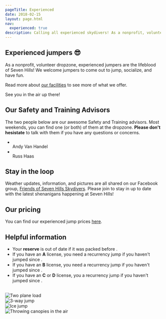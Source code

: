 ```yaml
---
pageTitle: Experienced
date: 2018-02-15
layout: page.html
nav:
  experienced: true
description: Calling all experienced skydivers! As a nonprofit, volunteer dropzone, experienced jumpers are the lifeblood of Seven Hills. We welcome jumpers to come out to jump, socialize, and have fun.
---
```


## Experienced jumpers 😎

As a nonprofit, volunteer dropzone, experienced jumpers are the lifeblood of Seven Hills! We welcome jumpers to come out to jump, socialize, and have fun.

Read more about [our facilities](../our-facilities) to see more of what we offer.

See you in the air up there!

## Our Safety and Training Advisors

The two people below are our awesome Safety and Training advisors. Most weekends, you can find one (or both) of them at the dropzone. __Please don't hesistate__ to talk with them if you have any questions or concerns.

<ul class="people">
	<li class="people__item">
		<img data-src="../img/people/andy-van-handel.jpg" alt="">
		<div class="people__item-name">Andy Van Handel</div>
	</li>
	<li class="people__item">
		<img data-src="../img/people/russ-haas.jpg" alt="">
		<div class="people__item-name">Russ Haas</div>
	</li>
</ul>

## Stay in the loop

Weather updates, information, and pictures are all shared on our Facebook group, [Friends of Seven Hills Skydivers](https://www.facebook.com/groups/382109661883081/). Please join to stay in up to date with the latest shenanigans happening at Seven Hills!

## Our pricing

You can find our experienced jump prices [here](../prices).

## Helpful information

 * Your __reserve__ is out of date if it was packed before __<span id="reserve-pack-date"></span>__.
 * If you have an __A__ license, you need a recurrency jump if you haven't jumped since __<span id="a-license-date"></span>__.
 * If you have an __B__ license, you need a recurrency jump if you haven't jumped since __<span id="b-license-date"></span>__.
 * If you have an __C__ or __D__ license, you a recurrency jump if you haven't jumped since __<span id="cd-license-date"></span>__.

<br>

<div class="image-line">
  <div><img data-src="../img/two-plane-load.jpg" alt="Two plane load"></div>
</div>

<div class="image-line">
  <div style="flex:0.6670264436"><img data-src="../img/vic-sunset.jpg" alt="3-way jump"></div>
  <div style="flex:0.5625"><img data-src="../img/ice-jump.jpg" alt="Ice jump"></div>
</div>

<div class="image-line">
  <div><img data-src="../img/canopy-throw.jpg" alt="Throwing canopies in the air"></div>
</div>
